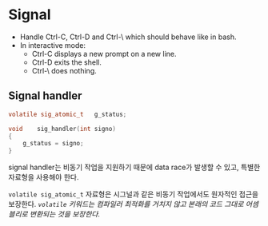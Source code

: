 # Signal
- Handle Ctrl-C, Ctrl-D and Ctrl-\ which should behave like in bash.
- In interactive mode:
	- Ctrl-C displays a new prompt on a new line.
	- Ctrl-D exits the shell.
	- Ctrl-\ does nothing.

## Signal handler
```c
volatile sig_atomic_t	g_status;

void	sig_handler(int signo)
{
	g_status = signo;
}
```
signal handler는 비동기 작업을 지원하기 때문에 data race가 발생할 수 있고, 특별한 자료형을 사용해야 한다.

`volatile sig_atomic_t` 자료형은 시그널과 같은 비동기 작업에서도 원자적인 접근을 보장한다.
*`volatile` 키워드는 컴파일러 최적화를 거치지 않고 본래의 코드 그대로 어셈블리로 변환되는 것을 보장한다.*
